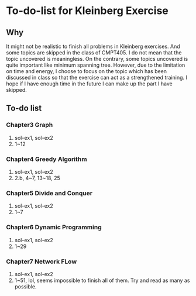 # To-do-list for Kleinberg Exercise

## Why
It might not be realistic to finish all problems in Kleinberg exercises. And some topics are skipped in the class of CMPT405. I do not mean that the topic uncovered is meaningless. On the contrary, some topics uncovered is quite important like minimum spanning tree. However, due to the limitation on time and energy, I choose to focus on the topic which has been discussed in class so that the exercise can act as a strengthened training. I hope if I have enough time in the future I can make up the part I have skipped.

## To-do list
### Chapter3 Graph
1. sol-ex1, sol-ex2 
2. 1~12

### Chapter4 Greedy Algorithm
1. sol-ex1, sol-ex2
2. 2.b, 4~7, 13~18, 25
 
### Chapter5 Divide and Conquer
1. sol-ex1, sol-ex2
2. 1~7

### Chapter6 Dynamic Programming
1. sol-ex1, sol-ex2
2. 1~29

### Chapter7 Network FLow
1. sol-ex1, sol-ex2
2. 1~51, lol, seems impossible to finish all of them. Try and read as many as possible.